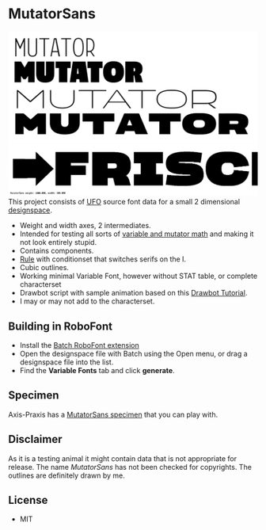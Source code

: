 # MutatorSans
![](mutatormasters.png	)
![](mutatorSans.gif	)
This project consists of [UFO](http://unifiedfontobject.org) source font data for a small 2 dimensional [designspace](https://github.com/LettError/designSpaceDocument).

* Weight and width axes, 2 intermediates.
* Intended for testing all sorts of [variable and mutator math](https://github.com/LettError/MutatorMath) and making it not look entirely stupid.
* Contains components.
* [Rule](https://github.com/fonttools/fonttools/tree/master/Doc/source/designspaceLib#rules) with conditionset that switches serifs on the I.
* Cubic outlines.
* Working minimal Variable Font, however without STAT table, or complete characterset
* Drawbot script with sample animation based on this [Drawbot Tutorial](http://forum.drawbot.com/topic/50/tutorial-request-how-to-animate-a-variable-font).
* I may or may not add to the characterset.

## Building in RoboFont
* Install the [Batch RoboFont extension](https://github.com/typemytype/batchRoboFontExtension)
* Open the designspace file with Batch using the Open menu, or drag a designspace file into the list.
* Find the **Variable Fonts** tab and click **generate**.

## Specimen
Axis-Praxis has a [MutatorSans specimen](http://www.axis-praxis.org/specimens/mutatorsans) that you can play with.

## Disclaimer
As it is a testing animal it might contain data that is not appropriate for release. The name *MutatorSans* has not been checked for copyrights. The outlines are definitely drawn by me.

## License
* MIT
